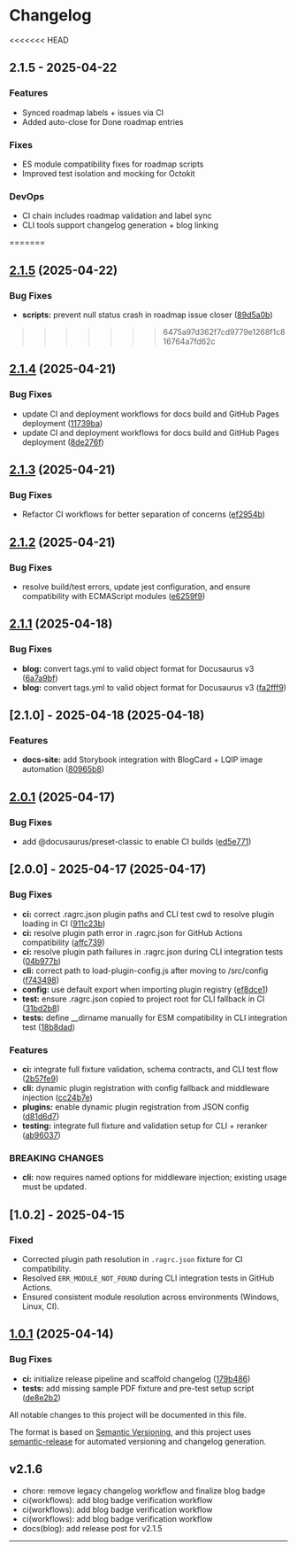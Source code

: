 # Changelog

<<<<<<< HEAD
## 2.1.5 - 2025-04-22
### Features
- Synced roadmap labels + issues via CI
- Added auto-close for Done roadmap entries

### Fixes
- ES module compatibility fixes for roadmap scripts
- Improved test isolation and mocking for Octokit

### DevOps
- CI chain includes roadmap validation and label sync
- CLI tools support changelog generation + blog linking


=======
## [2.1.5](https://github.com/DevilsDev/rag-pipeline-utils/compare/v2.1.4...v2.1.5) (2025-04-22)


### Bug Fixes

* **scripts:** prevent null status crash in roadmap issue closer ([89d5a0b](https://github.com/DevilsDev/rag-pipeline-utils/commit/89d5a0bc4cac554975974558b97974297816f169))

>>>>>>> 6475a97d362f7cd9779e1268f1c816764a7fd62c
## [2.1.4](https://github.com/DevilsDev/rag-pipeline-utils/compare/v2.1.3...v2.1.4) (2025-04-21)


### Bug Fixes

* update CI and deployment workflows for docs build and GitHub Pages deployment ([11739ba](https://github.com/DevilsDev/rag-pipeline-utils/commit/11739ba222669e359232807e461bc84d68d913cb))
* update CI and deployment workflows for docs build and GitHub Pages deployment ([8de276f](https://github.com/DevilsDev/rag-pipeline-utils/commit/8de276f8cb6c91a291322783dc944b0f4799974f))

## [2.1.3](https://github.com/DevilsDev/rag-pipeline-utils/compare/v2.1.2...v2.1.3) (2025-04-21)


### Bug Fixes

* Refactor CI workflows for better separation of concerns ([ef2954b](https://github.com/DevilsDev/rag-pipeline-utils/commit/ef2954b9161a73367cafa04d29f2e56164e4b1c0))

## [2.1.2](https://github.com/DevilsDev/rag-pipeline-utils/compare/v2.1.1...v2.1.2) (2025-04-21)


### Bug Fixes

* resolve build/test errors, update jest configuration, and ensure compatibility with ECMAScript modules ([e6259f9](https://github.com/DevilsDev/rag-pipeline-utils/commit/e6259f924f38da66f9fc9cb7c01a8d6665bf5cbd))

## [2.1.1](https://github.com/DevilsDev/rag-pipeline-utils/compare/v2.1.0...v2.1.1) (2025-04-18)


### Bug Fixes

* **blog:** convert tags.yml to valid object format for Docusaurus v3 ([6a7a9bf](https://github.com/DevilsDev/rag-pipeline-utils/commit/6a7a9bfa3501d30529b21e36fa51ab47d151f7a3))
* **blog:** convert tags.yml to valid object format for Docusaurus v3 ([fa2fff9](https://github.com/DevilsDev/rag-pipeline-utils/commit/fa2fff969dc242e66d92a80b4aa2ff8e07f9fd0f))

## [2.1.0] - 2025-04-18 (2025-04-18)


### Features

* **docs-site:** add Storybook integration with BlogCard + LQIP image automation ([80965b8](https://github.com/DevilsDev/rag-pipeline-utils/commit/80965b8ef1d26372852ee0f39b56a73f337e0cea))

## [2.0.1](https://github.com/DevilsDev/rag-pipeline-utils/compare/v2.0.0...v2.0.1) (2025-04-17)


### Bug Fixes

* add @docusaurus/preset-classic to enable CI builds ([ed5e771](https://github.com/DevilsDev/rag-pipeline-utils/commit/ed5e771f919face4693a6a7abfed4cf0fe1325ca))

## [2.0.0] - 2025-04-17 (2025-04-17)


### Bug Fixes

* **ci:** correct .ragrc.json plugin paths and CLI test cwd to resolve plugin loading in CI ([911c23b](https://github.com/DevilsDev/rag-pipeline-utils/commit/911c23b1d3ddb9e2d938b37f4422a5d81995e97f))
* **ci:** resolve plugin path error in .ragrc.json for GitHub Actions compatibility ([affc739](https://github.com/DevilsDev/rag-pipeline-utils/commit/affc739d5c4ff2070b1a1ca0ccf3f9137d6cee5a))
* **ci:** resolve plugin path failures in .ragrc.json during CLI integration tests ([04b977b](https://github.com/DevilsDev/rag-pipeline-utils/commit/04b977b3b745fa3d3ab47c84b2aeee3285896068))
* **cli:** correct path to load-plugin-config.js after moving to /src/config ([f743498](https://github.com/DevilsDev/rag-pipeline-utils/commit/f743498ec32e03151eda9ba7fe5886bda8da792f))
* **config:** use default export when importing plugin registry ([ef8dce1](https://github.com/DevilsDev/rag-pipeline-utils/commit/ef8dce12bfab62bc9faec764198b98c0c356472e))
* **test:** ensure .ragrc.json copied to project root for CLI fallback in CI ([31bd2b8](https://github.com/DevilsDev/rag-pipeline-utils/commit/31bd2b844279fb0404056d9929e5f28f9127eb12))
* **tests:** define __dirname manually for ESM compatibility in CLI integration test ([18b8dad](https://github.com/DevilsDev/rag-pipeline-utils/commit/18b8dadabb852243dda2b78de048c71106a759fc))


### Features

* **ci:** integrate full fixture validation, schema contracts, and CLI test flow ([2b57fe9](https://github.com/DevilsDev/rag-pipeline-utils/commit/2b57fe90e64a806815c1f66f5e2a745780270ce6))
* **cli:** dynamic plugin registration with config fallback and middleware injection ([cc24b7e](https://github.com/DevilsDev/rag-pipeline-utils/commit/cc24b7e74d0a2630eb1c6d2def69b370329dcc2b))
* **plugins:** enable dynamic plugin registration from JSON config ([d81d6d7](https://github.com/DevilsDev/rag-pipeline-utils/commit/d81d6d7d5f2d21b5a46b379b530c162ba9c30398))
* **testing:** integrate full fixture and validation setup for CLI + reranker ([ab96037](https://github.com/DevilsDev/rag-pipeline-utils/commit/ab9603765594e7718e2688b80797e1f5e8afe86f))


### BREAKING CHANGES

* **cli:**  now requires named options for middleware injection; existing usage must be updated.

## [1.0.2] - 2025-04-15
### Fixed
- Corrected plugin path resolution in `.ragrc.json` fixture for CI compatibility.
- Resolved `ERR_MODULE_NOT_FOUND` during CLI integration tests in GitHub Actions.
- Ensured consistent module resolution across environments (Windows, Linux, CI).


## [1.0.1](https://github.com/DevilsDev/rag-pipeline-utils/compare/v1.0.0...v1.0.1) (2025-04-14)


### Bug Fixes

* **ci:** initialize release pipeline and scaffold changelog ([179b486](https://github.com/DevilsDev/rag-pipeline-utils/commit/179b486effb0751b8735a9f849825eb63930ad01))
* **tests:** add missing sample PDF fixture and pre-test setup script ([de8e2b2](https://github.com/DevilsDev/rag-pipeline-utils/commit/de8e2b2c19034b521fc5ae1cdebbe3884a2fd15f))

All notable changes to this project will be documented in this file.

The format is based on [Semantic Versioning](https://semver.org/), and this project uses [semantic-release](https://github.com/semantic-release/semantic-release) for automated versioning and changelog generation.

## v2.1.6

- chore: remove legacy changelog workflow and finalize blog badge
- ci(workflows): add blog badge verification workflow
- ci(workflows): add blog badge verification workflow
- ci(workflows): add blog badge verification workflow
- docs(blog): add release post for v2.1.5

---
